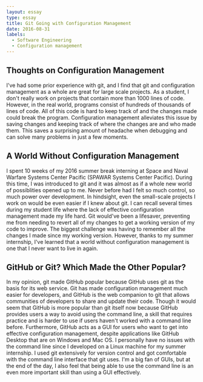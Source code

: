 ```yaml
---
layout: essay
type: essay
title: Git Going with Configuration Management
date: 2016-08-31
labels:
  - Software Engineering
  - Configuration management
---
```


## Thoughts on Configuration Management

I've had some prior experience with git, and I find that git and configuration management as a whole are great for large scale projects. As a student, I don't really work on projects that contain more than 1000 lines of code. However, in the real world, programs consist of hundreds of thousands of lines of code. All of this code is hard to keep track of and the changes made could break the program. Configuration management alleviates this issue by saving changes and keeping track of where the changes are and who made them. This saves a surprising amount of headache when debugging and can solve many problems in just a few moments.

## A World Without Configuration Management

I spent 10 weeks of my 2016 summer break interning at Space and Naval Warfare Systems Center Pacific (SPAWAR Systems Center Pacific). During this time, I was introduced to git and it was almost as if a whole new world of possiblities opened up to me. Never before had I felt so much control, so much power over development. In hindsight, even the small-scale projects I work on would be even easier if I knew about git. I can recall several times during my student life where the lack of effective configuration management made my life hard. Git would've been a lifesaver, preventing me from needing to revert all of my changes to get a working version of my code to improve. The biggest challenge was having to remember all the changes I made since my working version. However, thanks to my summer internship, I've learned that a world without configuration management is one that I never want to live in again.

## GitHub or Git? Which Made the Other Popular?

In my opinion, git made GitHub popular because GitHub uses git as the basis for its web service. Git has made configuration management much easier for developers, and GitHub is the web companion to git that allows communities of developers to share and update their code. Though it would seem that GitHub is more popular than git itself now because GitHub provides users a way to avoid using the command line, a skill that requires practice and is harder to use if users haven't worked with a command line before. Furthermore, GitHub acts as a GUI for users who want to get into effective configuration management, despite applications like GitHub Desktop that are on Windows and Mac OS. I personally have no issues with the command line since I developed on a Linux machine for my summer internship. I used git extensively for version control and got comfortable with the command line interface that git uses. I'm a big fan of GUIs, but at the end of the day, I also feel that being able to use the command line is an even more important skill than using a GUI effectively.




